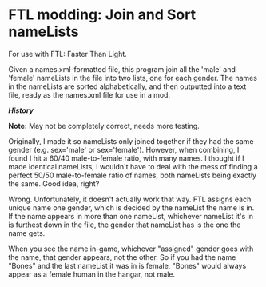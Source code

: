 # FTL modding: Join and Sort nameLists
For use with FTL: Faster Than Light.

Given a names.xml-formatted file, this program join all the 'male' and 'female' nameLists in the file into two lists, one for each gender. The names in the nameLists are sorted alphabetically, and then outputted into a text file, ready as the names.xml file for use in a mod.

***History***

**Note:** May not be completely correct, needs more testing.

Originally, I made it so nameLists only joined together if they had the same gender (e.g. sex='male' or sex='female'). However, when combining, I found I hit a 60/40 male-to-female ratio, with many names. I thought if I made identical nameLists, I wouldn't have to deal with the mess of finding a perfect 50/50 male-to-female ratio of names, both nameLists being exactly the same. Good idea, right?

Wrong. Unfortunately, it doesn't actually work that way. FTL assigns each unique name one gender, which is decided by the nameList the name is in. If the name appears in more than one nameList, whichever nameList it's in is furthest down in the file, the gender that nameList has is the one the name gets.

When you see the name in-game, whichever "assigned" gender goes with the name, that gender appears, not the other. So if you had the name "Bones" and the last nameList it was in is female, "Bones" would always appear as a female human in the hangar, not male.
